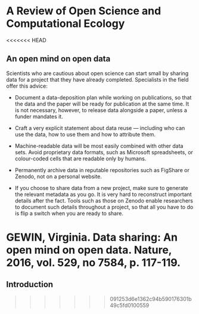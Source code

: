 # A Review of Open Science and Computational Ecology  

<<<<<<< HEAD
## An open mind on open data

Scientists who are cautious about open science can start small by sharing data for a project that they have already completed. Specialists in the field offer this advice:

* Document a data-deposition plan while working on publications, so that the data and the paper will be ready for publication at the same time. It is not necessary, however, to release data alongside a paper, unless a funder mandates it.

* Craft a very explicit statement about data reuse — including who can use the data, how to use them and how to attribute them.

* Machine-readable data will be most easily combined with other data sets. Avoid proprietary data formats, such as Microsoft spreadsheets, or colour-coded cells that are
readable only by humans.

* Permanently archive data in reputable repositories such as FigShare or Zenodo, not
on a personal website.

* If you choose to share data from a new project, make sure to generate the
relevant metadata as you go. It is very hard to reconstruct important details after the fact. Tools such as those on Zenodo enable researchers to document such details throughout a project, so that all you have to do is flip a switch when you are ready
to share.

GEWIN, Virginia. Data sharing: An open mind on open data. Nature, 2016, vol. 529, no 7584, p. 117-119.
=======
## Introduction
>>>>>>> 091253d6e1362c94b590176301b49c5fd0100559
